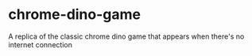 # chrome-dino-game
A replica of the classic chrome dino game that appears when there's no internet connection
